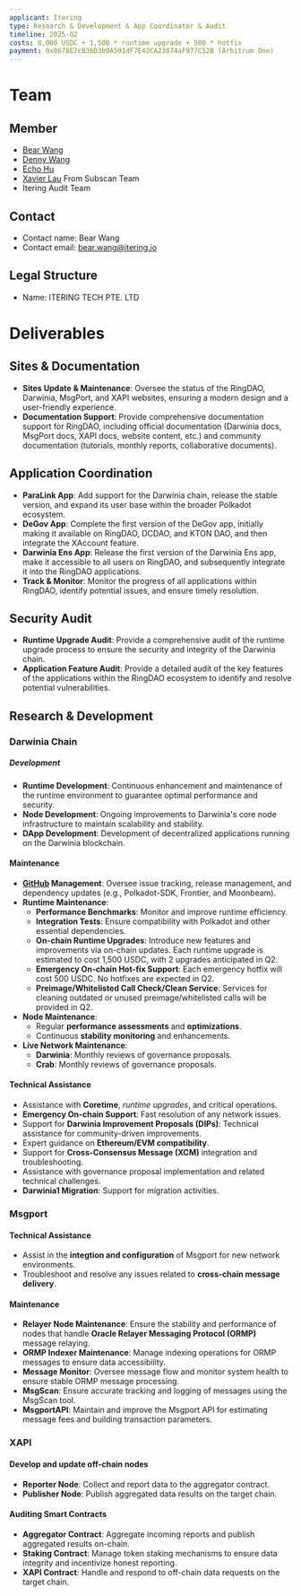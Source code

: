 ```yaml
---
applicant: Itering
type: Research & Development & App Coordinator & Audit 
timeline: 2025-Q2
costs: 8,000 USDC + 1,500 * runtime upgrade + 500 * hotfix
payment: 0x0678E7cB36D3b9A591dF7E42CA23074aF977C52B (Arbitrum One)
---
```


# Team

## Member

- [Bear Wang](https://github.com/boundless-forest)
- [Denny Wang](https://github.com/hackfisher)
- [Echo Hu](https://github.com/hujw77)
- [Xavier Lau](https://github.com/AurevoirXavier) From Subscan Team 
- Itering Audit Team

## Contact

- Contact name: Bear Wang
- Contact email: bear.wang@itering.io

## Legal Structure

- Name: ITERING TECH PTE. LTD

# Deliverables

## Sites & Documentation

- **Sites Update & Maintenance**: Oversee the status of the RingDAO, Darwinia, MsgPort, and XAPI websites, ensuring a modern design and a user-friendly experience.
- **Documentation Support**: Provide comprehensive documentation support for RingDAO, including official documentation (Darwinia docs, MsgPort docs, XAPI docs, website content, etc.) and community documentation (tutorials, monthly reports, collaborative documents).

## Application Coordination

- **ParaLink App**: Add support for the Darwinia chain, release the stable version, and expand its user base within the broader Polkadot ecosystem.
- **DeGov App**: Complete the first version of the DeGov app, initially making it available on RingDAO, DCDAO, and KTON DAO, and then integrate the XAccount feature.
- **Darwinia Ens App**: Release the first version of the Darwinia Ens app, make it accessible to all users on RingDAO, and subsequently integrate it into the RingDAO applications.
- **Track & Monitor**: Monitor the progress of all applications within RingDAO, identify potential issues, and ensure timely resolution.

## Security Audit

- **Runtime Upgrade Audit**: Provide a comprehensive audit of the runtime upgrade process to ensure the security and integrity of the Darwinia chain.
- **Application Feature Audit**: Provide a detailed audit of the key features of the applications within the RingDAO ecosystem to identify and resolve potential vulnerabilities.

## Research & Development

### Darwinia Chain

##### Development

- **Runtime Development**: Continuous enhancement and maintenance of the runtime environment to guarantee optimal performance and security. 
- **Node Development**: Ongoing improvements to Darwinia's core node infrastructure to maintain scalability and stability.
- **DApp Development**: Development of decentralized applications running on the Darwinia blockchain.

#### Maintenance

- **[GitHub](https://github.com/darwinia-network) Management**: Oversee issue tracking, release management, and dependency updates (e.g., Polkadot-SDK, Frontier, and Moonbeam).
- **Runtime Maintenance**:
  - **Performance Benchmarks**: Monitor and improve runtime efficiency.
  - **Integration Tests**: Ensure compatibility with Polkadot and other essential dependencies.
  - **On-chain Runtime Upgrades**: Introduce new features and improvements via on-chain updates. Each runtime upgrade is estimated to cost 1,500 USDC, with 2 upgrades anticipated in Q2.
  - **Emergency On-chain Hot-fix Support**: Each emergency hotfix will cost 500 USDC. No hotfixes are expected in Q2.
  - **Preimage/Whitelisted Call Check/Clean Service**: Services for cleaning outdated or unused preimage/whitelisted calls will be provided in Q2.
- **Node Maintenance**:
  - Regular **performance assessments** and **optimizations**.
  - Continuous **stability monitoring** and enhancements.
- **Live Network Maintenance**:
  - **Darwinia**: Monthly reviews of governance proposals.
  - **Crab**: Monthly reviews of governance proposals.

#### Technical Assistance

- Assistance with **Coretime**, *runtime upgrades*, and critical operations.
- **Emergency On-chain Support**: Fast resolution of any network issues.
- Support for **Darwinia Improvement Proposals (DIPs)**: Technical assistance for community-driven improvements.
- Expert guidance on **Ethereum/EVM compatibility**.
- Support for **Cross-Consensus Message (XCM)** integration and troubleshooting.
- Assistance with governance proposal implementation and related technical challenges.
- **Darwinia1 Migration**: Support for migration activities.

### Msgport

#### Technical Assistance

- Assist in the **integtion and configuration** of Msgport for new network environments.
- Troubleshoot and resolve any issues related to **cross-chain message delivery**.

#### Maintenance

- **Relayer Node Maintenance**: Ensure the stability and performance of nodes that handle **Oracle Relayer Messaging Protocol (ORMP)** message relaying.
- **ORMP Indexer Maintenance**: Manage indexing operations for ORMP messages to ensure data accessibility.
- **Message Monitor**: Oversee message flow and monitor system health to ensure stable ORMP message processing.
- **MsgScan**: Ensure accurate tracking and logging of messages using the MsgScan tool.
- **MsgportAPI**: Maintain and improve the Msgport API for estimating message fees and building transaction parameters.

### XAPI

#### Develop and update off-chain nodes

- **Reporter Node**: Collect and report data to the aggregator contract.
- **Publisher Node**: Publish aggregated data results on the target chain.

#### Auditing Smart Contracts

- **Aggregator Contract**: Aggregate incoming reports and publish aggregated results on-chain.
- **Staking Contract**: Manage token staking mechanisms to ensure data integrity and incentivize honest reporting.
- **XAPI Contract**: Handle and respond to off-chain data requests on the target chain.
